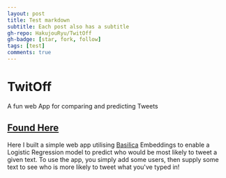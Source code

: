 ```yaml
---
layout: post
title: Test markdown
subtitle: Each post also has a subtitle
gh-repo: HakujouRyu/TwitOff
gh-badge: [star, fork, follow]
tags: [test]
comments: true
---
```


# TwitOff
A fun web App for comparing and predicting Tweets

## [Found Here](https://hakujouryu-twitoff.herokuapp.com/)

Here I built a simple web app utilising [Basilica](https://www.basilica.ai/) Embeddings to enable a Logistic Regression model to predict who would be most likely to tweet a given text.
To use the app, you simply add some users, then supply some text to see who is more likely to tweet what you've typed in!
